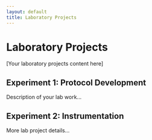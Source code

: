 ```yaml
---
layout: default
title: Laboratory Projects
---
```


# Laboratory Projects

[Your laboratory projects content here]

## Experiment 1: Protocol Development
Description of your lab work...

## Experiment 2: Instrumentation
More lab project details...